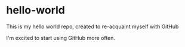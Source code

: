 # hello-world
This is my hello world repo, created to re-acquaint myself with GitHub

I'm excited to start using GitHub more often.
